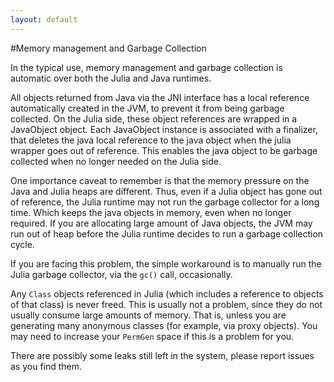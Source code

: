 ```yaml
---
layout: default
---
```


#Memory management and Garbage Collection

In the typical use, memory management and garbage collection is automatic over both the Julia and Java runtimes. 

All objects returned from Java via the JNI interface has a local reference automatically created in the JVM, to prevent it from being garbage collected. On the Julia side, these object references are wrapped in a JavaObject object. Each JavaObject instance is associated with a finalizer, that deletes the java local reference to the java object when the julia wrapper goes out of reference. This enables the java object to be garbage collected when no longer needed on the Julia side. 

One importance caveat to remember is that the memory pressure on the Java and Julia heaps are different. Thus, even if a Julia object has gone out of reference, the Julia runtime may not run the garbage collector for a long time. Which keeps the java objects in memory, even when no longer required. If you are allocating large amount of Java objects, the JVM may run out of heap before the Julia runtime decides to run a garbage collection cycle. 

If you are facing this problem, the simple workaround is to manually run the Julia garbage collector, via the `gc()` call, occasionally. 

Any `Class` objects referenced in Julia (which includes a reference to objects of that class) is never freed. This is usually not a problem, since they do not usually consume large amounts of memory. That is, unless you are generating many anonymous classes (for example, via proxy objects). You may need to increase your `PermGen` space if this is a problem for you. 

There are possibly some leaks still left in the system, please report issues as you find them. 